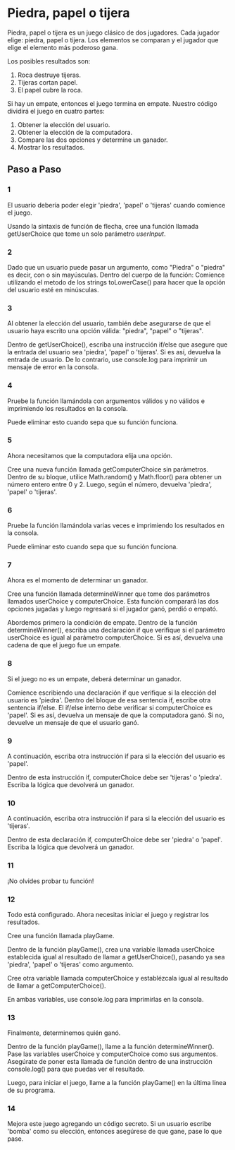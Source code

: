 # Piedra, papel o tijera

Piedra, papel o tijera es un juego clásico de dos jugadores. Cada jugador elige: piedra, papel o tijera. Los elementos se comparan y el jugador que elige el elemento más poderoso gana.

Los posibles resultados son:

1. Roca destruye tijeras.
2. Tijeras cortan papel.
3. El papel cubre la roca.

Si hay un empate, entonces el juego termina en empate.
Nuestro código dividirá el juego en cuatro partes:

1. Obtener la elección del usuario.
2. Obtener la elección de la computadora.
3. Compare las dos opciones y determine un ganador.
4. Mostrar los resultados.

## Paso a Paso

### 1

El usuario debería poder elegir 'piedra', 'papel' o 'tijeras' cuando comience el juego.

Usando la sintaxis de función de flecha, cree una función llamada getUserChoice que tome un solo parámetro *userInput*.

### 2

Dado que un usuario puede pasar un argumento, como "Piedra" o "piedra" es decir, con o sin mayúsculas. Dentro del cuerpo de la función: Comience utilizando el metodo de los strings toLowerCase() para hacer que la opción del usuario esté en minúsculas.

### 3

Al obtener la elección del usuario, también debe asegurarse de que el usuario haya escrito una opción válida: "piedra", "papel" o "tijeras".

Dentro de getUserChoice(), escriba una instrucción if/else que asegure que la entrada del usuario sea 'piedra', 'papel' o 'tijeras'. Si es así, devuelva la entrada de usuario. De lo contrario, use console.log para imprimir un mensaje de error en la consola.

### 4

Pruebe la función llamándola con argumentos válidos y no válidos e imprimiendo los resultados en la consola.

Puede eliminar esto cuando sepa que su función funciona.

### 5

Ahora necesitamos que la computadora elija una opción.

Cree una nueva función llamada getComputerChoice sin parámetros. Dentro de su bloque, utilice Math.random() y Math.floor() para obtener un número entero entre 0 y 2. Luego, según el número, devuelva 'piedra', 'papel' o 'tijeras'.

### 6

Pruebe la función llamándola varias veces e imprimiendo los resultados en la consola.

Puede eliminar esto cuando sepa que su función funciona.

### 7

Ahora es el momento de determinar un ganador.

Cree una función llamada determineWinner que tome dos parámetros llamados userChoice y computerChoice. Esta función comparará las dos opciones jugadas y luego regresará si el jugador ganó, perdió o empató.

Abordemos primero la condición de empate. Dentro de la función determineWinner(), escriba una declaración if que verifique si el parámetro userChoice es igual al parámetro computerChoice. Si es así, devuelva una cadena de que el juego fue un empate.

### 8

Si el juego no es un empate, deberá determinar un ganador.

Comience escribiendo una declaración if que verifique si la elección del usuario es 'piedra'. Dentro del bloque de esa sentencia if, escribe otra sentencia if/else. El if/else interno debe verificar si computerChoice es 'papel'. Si es así, devuelva un mensaje de que la computadora ganó. Si no, devuelve un mensaje de que el usuario ganó.

### 9

A continuación, escriba otra instrucción if para si la elección del usuario es 'papel'.

Dentro de esta instrucción if, computerChoice debe ser 'tijeras' o 'piedra'. Escriba la lógica que devolverá un ganador.

### 10

A continuación, escriba otra instrucción if para si la elección del usuario es 'tijeras'.

Dentro de esta declaración if, computerChoice debe ser 'piedra' o 'papel'. Escriba la lógica que devolverá un ganador.

### 11

¡No olvides probar tu función!

### 12

Todo está configurado. Ahora necesitas iniciar el juego y registrar los resultados.

Cree una función llamada playGame.

Dentro de la función playGame(), crea una variable llamada userChoice establecida igual al resultado de llamar a getUserChoice(), pasando ya sea 'piedra', 'papel' o 'tijeras' como argumento.

Cree otra variable llamada computerChoice y establézcala igual al resultado de llamar a getComputerChoice().

En ambas variables, use console.log para imprimirlas en la consola.

### 13

Finalmente, determinemos quién ganó.

Dentro de la función playGame(), llame a la función determineWinner(). Pase las variables userChoice y computerChoice como sus argumentos. Asegúrate de poner esta llamada de función dentro de una instrucción console.log() para que puedas ver el resultado.

Luego, para iniciar el juego, llame a la función playGame() en la última línea de su programa.

### 14

Mejora este juego agregando un código secreto. Si un usuario escribe 'bomba' como su elección, entonces asegúrese de que gane, pase lo que pase.